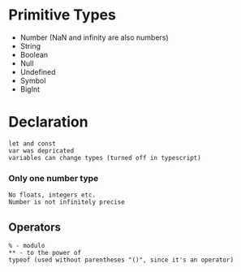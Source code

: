 # Primitive Types
- Number (NaN and infinity are also numbers)
- String
- Boolean
- Null
- Undefined
- Symbol
- BigInt

# Declaration 
    let and const 
    var was depricated
    variables can change types (turned off in typescript)

### Only one number type
    No floats, integers etc.
    Number is not infinitely precise

## Operators
    % - modulo
    ** - to the power of
    typeof (used without parentheses "()", since it's an operator)
